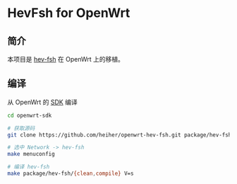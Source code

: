 # HevFsh for OpenWrt

## 简介

本项目是 [hev-fsh](https://github.com/heiher/hev-fsh) 在 OpenWrt 上的移植。

## 编译

从 OpenWrt 的 [SDK](https://openwrt.org/docs/guide-developer/obtain.firmware.sdk) 编译

```bash
cd openwrt-sdk

# 获取源码
git clone https://github.com/heiher/openwrt-hev-fsh.git package/hev-fsh

# 选中 Network -> hev-fsh
make menuconfig

# 编译 hev-fsh
make package/hev-fsh/{clean,compile} V=s
```
